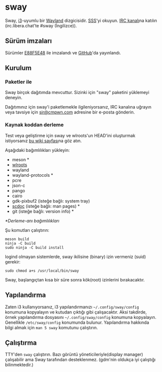 # sway


Sway, [i3]-uyumlu bir [Wayland] dizgicisidir. [SSS][FAQ]'yi okuyun. 
[IRC kanalı][IRC channel]na katılın \(irc.libera.chat'te #sway (İngilizce)).

## Sürüm imzaları

Sürümler [E88F5E48] ile imzalandı ve [GitHub][GitHub releases]'da yayınlandı.

## Kurulum

### Paketler ile

Sway birçok dağıtımda mevcuttur. Sizinki için "sway" paketini yüklemeyi deneyin.

Dağıtımınız için sway'i paketlemekle ilgileniyorsanız, IRC kanalına uğrayın veya tavsiye için sir@cmpwn.com adresine bir e-posta gönderin.

### Kaynak koddan derleme

Test veya geliştirme için sway ve wlroots'un HEAD'ini oluşturmak istiyorsanız [bu wiki sayfası][Development setup]na göz atın.

Aşağıdaki bağımlılıkları yükleyin:

* meson \*
* [wlroots]
* wayland
* wayland-protocols \*
* pcre
* json-c
* pango
* cairo
* gdk-pixbuf2 (isteğe bağlı: system tray)
* [scdoc] (isteğe bağlı: man pages) \*
* git (isteğe bağlı: version info) \*

_\*Derleme-anı bağımlılıkları_

Şu komutları çalıştırın:

    meson build
    ninja -C build
    sudo ninja -C build install

logind olmayan sistemlerde, sway ikilisine (binary) izin vermeniz (suid) gerekir:

    sudo chmod a+s /usr/local/bin/sway

Sway, başlangıçtan kısa bir süre sonra kök(root) izinlerini bırakacaktır.

## Yapılandırma

Zaten i3 kullanıyorsanız, i3 yapılandırmanızı `~/.config/sway/config` konumuna kopyalayın ve kutudan çıktığı gibi çalışacaktır. Aksi takdirde, örnek yapılandırma dosyasını `~/.config/sway/config` konumuna kopyalayın. Genellikle `/etc/sway/config` konumunda bulunur.
Yapılandırma hakkında bilgi almak için `man 5 sway` komutunu çalıştırın.

## Çalıştırma

TTY'den `sway` çalıştırın. Bazı  görüntü yöneticileriyle(display manager) çalışabilir ama Sway tarafından desteklenmez. (gdm'nin oldukça iyi çalıştığı bilinmektedir.)

[i3]: https://i3wm.org/
[Wayland]: http://wayland.freedesktop.org/
[FAQ]: https://github.com/swaywm/sway/wiki
[IRC channel]: https://web.libera.chat/gamja/?channels=#sway
[E88F5E48]: https://keys.openpgp.org/search?q=34FF9526CFEF0E97A340E2E40FDE7BE0E88F5E48
[GitHub releases]: https://github.com/swaywm/sway/releases
[Development setup]: https://github.com/swaywm/sway/wiki/Development-Setup
[wlroots]: https://github.com/swaywm/wlroots
[scdoc]: https://git.sr.ht/~sircmpwn/scdoc
